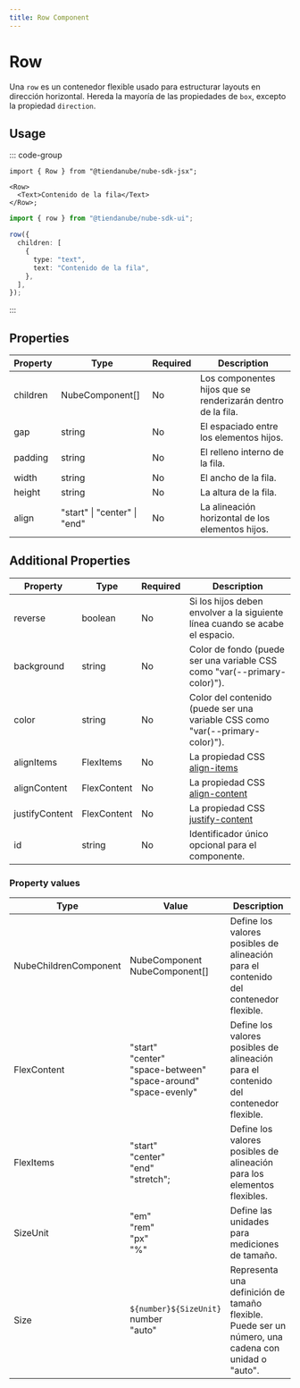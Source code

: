 ```yaml
---
title: Row Component
---
```


# Row

Una `row` es un contenedor flexible usado para estructurar layouts en dirección horizontal.
Hereda la mayoría de las propiedades de `box`, excepto la propiedad `direction`.

## Usage

::: code-group

```tsx [JSX]
import { Row } from "@tiendanube/nube-sdk-jsx";

<Row>
  <Text>Contenido de la fila</Text>
</Row>;
```

```typescript [Declarative]
import { row } from "@tiendanube/nube-sdk-ui";

row({
  children: [
    {
      type: "text",
      text: "Contenido de la fila",
    },
  ],
});
```

:::

## Properties

| Property | Type                         | Required | Description                                                   |
| -------- | ---------------------------- | -------- | ------------------------------------------------------------- |
| children | NubeComponent[]              | No       | Los componentes hijos que se renderizarán dentro de la fila.  |
| gap      | string                       | No       | El espaciado entre los elementos hijos.                       |
| padding  | string                       | No       | El relleno interno de la fila.                                |
| width    | string                       | No       | El ancho de la fila.                                          |
| height   | string                       | No       | La altura de la fila.                                         |
| align    | "start" \| "center" \| "end" | No       | La alineación horizontal de los elementos hijos.              |

## Additional Properties

| Property       | Type                  | Required | Description                                                                                          |
| -------------- | --------------------- | -------- | ---------------------------------------------------------------------------------------------------- |
| reverse        | boolean               | No       | Si los hijos deben envolver a la siguiente línea cuando se acabe el espacio.                         |
| background     | string                | No       | Color de fondo (puede ser una variable CSS como "var(--primary-color)").                            |
| color          | string                | No       | Color del contenido (puede ser una variable CSS como "var(--primary-color)").                       |
| alignItems     | FlexItems             | No       | La propiedad CSS [align-items](https://developer.mozilla.org/en-US/docs/Web/CSS/align-items)       |
| alignContent   | FlexContent           | No       | La propiedad CSS [align-content](https://developer.mozilla.org/en-US/docs/Web/CSS/align-content)   |
| justifyContent | FlexContent           | No       | La propiedad CSS [justify-content](https://developer.mozilla.org/en-US/docs/Web/CSS/justify-content) |
| id             | string                | No       | Identificador único opcional para el componente.                                                     |

### Property values

| Type                  | Value                                                                          | Description                                                                                     |
| --------------------- | ------------------------------------------------------------------------------ | ----------------------------------------------------------------------------------------------- |
| NubeChildrenComponent | NubeComponent<br/>NubeComponent[]                                              | Define los valores posibles de alineación para el contenido del contenedor flexible.            |
| FlexContent           | "start"<br/>"center"<br/>"space-between"<br/>"space-around"<br/>"space-evenly" | Define los valores posibles de alineación para el contenido del contenedor flexible.            |
| FlexItems             | "start"<br/>"center"<br/>"end"<br/>"stretch";                                  | Define los valores posibles de alineación para los elementos flexibles.                         |
| SizeUnit              | "em"<br/>"rem"<br/>"px"<br/>"%"                                                | Define las unidades para mediciones de tamaño.                                                  |
| Size                  | `${number}${SizeUnit}`<br/>number<br/>"auto"                                   | Representa una definición de tamaño flexible.<br/>Puede ser un número, una cadena con unidad o "auto". |

